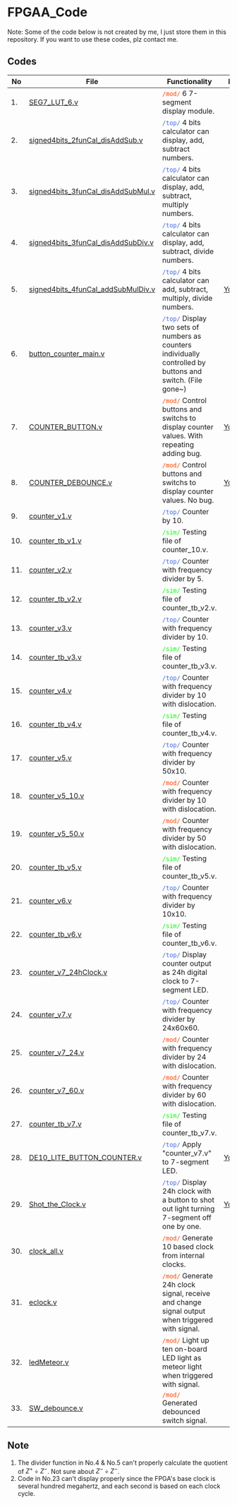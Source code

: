 # FPGAA_Code

Note: Some of the code below is not created by me, I just store them in this repository. If you want to use these codes, plz contact me.

## Codes

| No  | File                                                                                                                                  | Functionality                                                                                                                      | Demo                                    |
| --- | ------------------------------------------------------------------------------------------------------------------------------------- | ---------------------------------------------------------------------------------------------------------------------------------- | --------------------------------------- |
| 1.  | [SEG7_LUT_6.v](https://github.com/belongtothenight/FPGAA_Code/blob/main/src/SEG7_LUT_6.v)                                             | <code style="color:OrangeRed">/mod/</code> 6 7-segment display module.                                                             |                                         |
| 2.  | [signed4bits_2funCal_disAddSub.v](https://github.com/belongtothenight/FPGAA_Code/blob/main/src/signed4bits_2funCal_disAddSub.v)       | <code style="color:RoyalBlue">/top/</code> 4 bits calculator can display, add, subtract numbers.                                   |                                         |
| 3.  | [signed4bits_3funCal_disAddSubMul.v](https://github.com/belongtothenight/FPGAA_Code/blob/main/src/signed4bits_3funCal_disAddSubMul.v) | <code style="color:RoyalBlue">/top/</code> 4 bits calculator can display, add, subtract, multiply numbers.                         |                                         |
| 4.  | [signed4bits_3funCal_disAddSubDiv.v](https://github.com/belongtothenight/FPGAA_Code/blob/main/src/signed4bits_3funCal_disAddSubDiv.v) | <code style="color:RoyalBlue">/top/</code> 4 bits calculator can display, add, subtract, divide numbers.                           |                                         |
| 5.  | [signed4bits_4funCal_addSubMulDiv.v](https://github.com/belongtothenight/FPGAA_Code/blob/main/src/signed4bits_4funCal_addSubMulDiv.v) | <code style="color:RoyalBlue">/top/</code> 4 bits calculator can add, subtract, multiply, divide numbers.                          | [YouTube](https://youtu.be/PYXb0r5au9w) |
| 6.  | [button_counter_main.v](https://github.com/belongtothenight/FPGAA_Code/blob/main/src/button_counter_main.v)                           | <code style="color:RoyalBlue">/top/</code> Display two sets of numbers as counters individually controlled by buttons and switch. (File gone~) |                                         |
| 7.  | [COUNTER_BUTTON.v](https://github.com/belongtothenight/FPGAA_Code/blob/main/src/COUNTER_BUTTON.v)                                     | <code style="color:OrangeRed">/mod/</code> Control buttons and switchs to display counter values. With repeating adding bug.       | [YouTube](https://youtu.be/FHwe28Ld7lw) |
| 8.  | [COUNTER_DEBOUNCE.v](https://github.com/belongtothenight/FPGAA_Code/blob/main/src/COUNTER_DEBOUNCE.v)                                 | <code style="color:OrangeRed">/mod/</code> Control buttons and switchs to display counter values. No bug.                          | [YouTube](https://youtu.be/Kn6KyxE9-J4) |
| 9.  | [counter_v1.v](https://github.com/belongtothenight/FPGAA_Code/blob/main/src/counter_v1.v)                                             | <code style="color:RoyalBlue">/top/</code> Counter by 10.                                                                          |                                         |
| 10. | [counter_tb_v1.v](https://github.com/belongtothenight/FPGAA_Code/blob/main/src/counter_tb_v1.v)                                       | <code style="color:Lime">/sim/</code> Testing file of counter_10.v.                                                                |                                         |
| 11. | [counter_v2.v](https://github.com/belongtothenight/FPGAA_Code/blob/main/src/counter_v2.v)                                             | <code style="color:RoyalBlue">/top/</code> Counter with frequency divider by 5.                                                    |                                         |
| 12. | [counter_tb_v2.v](https://github.com/belongtothenight/FPGAA_Code/blob/main/src/counter_tb_v2.v)                                       | <code style="color:Lime">/sim/</code> Testing file of counter_tb_v2.v.                                                             |                                         |
| 13. | [counter_v3.v](https://github.com/belongtothenight/FPGAA_Code/blob/main/src/counter_v3.v)                                             | <code style="color:RoyalBlue">/top/</code> Counter with frequency divider by 10.                                                   |                                         |
| 14. | [counter_tb_v3.v](https://github.com/belongtothenight/FPGAA_Code/blob/main/src/counter_tb_v3.v)                                       | <code style="color:Lime">/sim/</code> Testing file of counter_tb_v3.v.                                                             |                                         |
| 15. | [counter_v4.v](https://github.com/belongtothenight/FPGAA_Code/blob/main/src/counter_v4.v)                                             | <code style="color:RoyalBlue">/top/</code> Counter with frequency divider by 10 with dislocation.                                  |                                         |
| 16. | [counter_tb_v4.v](https://github.com/belongtothenight/FPGAA_Code/blob/main/src/counter_tb_v4.v)                                       | <code style="color:Lime">/sim/</code> Testing file of counter_tb_v4.v.                                                             |                                         |
| 17. | [counter_v5.v](https://github.com/belongtothenight/FPGAA_Code/blob/main/src/counter_v5.v)                                             | <code style="color:RoyalBlue">/top/</code> Counter with frequency divider by 50x10.                                                |                                         |
| 18. | [counter_v5_10.v](https://github.com/belongtothenight/FPGAA_Code/blob/main/src/counter_v5_10.v)                                       | <code style="color:OrangeRed">/mod/</code> Counter with frequency divider by 10 with dislocation.                                  |                                         |
| 19. | [counter_v5_50.v](https://github.com/belongtothenight/FPGAA_Code/blob/main/src/counter_v5_50.v)                                       | <code style="color:OrangeRed">/mod/</code> Counter with frequency divider by 50 with dislocation.                                  |                                         |
| 20. | [counter_tb_v5.v](https://github.com/belongtothenight/FPGAA_Code/blob/main/src/counter_tb_v5.v)                                       | <code style="color:Lime">/sim/</code> Testing file of counter_tb_v5.v.                                                             |                                         |
| 21. | [counter_v6.v](https://github.com/belongtothenight/FPGAA_Code/blob/main/src/counter_v6.v)                                             | <code style="color:RoyalBlue">/top/</code> Counter with frequency divider by 10x10.                                                |                                         |
| 22. | [counter_tb_v6.v](https://github.com/belongtothenight/FPGAA_Code/blob/main/src/counter_tb_v6.v)                                       | <code style="color:Lime">/sim/</code> Testing file of counter_tb_v6.v.                                                             |                                         |
| 23. | [counter_v7_24hClock.v](https://github.com/belongtothenight/FPGAA_Code/blob/main/src/counter_v7_24hClock.v)                           | <code style="color:RoyalBlue">/top/</code> Display counter output as 24h digital clock to 7-segment LED.                           |                                         |
| 24. | [counter_v7.v](https://github.com/belongtothenight/FPGAA_Code/blob/main/src/counter_v7.v)                                             | <code style="color:RoyalBlue">/top/</code> Counter with frequency divider by 24x60x60.                                             |                                         |
| 25. | [counter_v7_24.v](https://github.com/belongtothenight/FPGAA_Code/blob/main/src/counter_v7_24.v)                                       | <code style="color:OrangeRed">/mod/</code> Counter with frequency divider by 24 with dislocation.                                  |                                         |
| 26. | [counter_v7_60.v](https://github.com/belongtothenight/FPGAA_Code/blob/main/src/counter_v7_60.v)                                       | <code style="color:OrangeRed">/mod/</code> Counter with frequency divider by 60 with dislocation.                                  |                                         |
| 27. | [counter_tb_v7.v](https://github.com/belongtothenight/FPGAA_Code/blob/main/src/counter_tb_v7.v)                                       | <code style="color:Lime">/sim/</code> Testing file of counter_tb_v7.v.                                                             |                                         |
| 28. | [DE10_LITE_BUTTON_COUNTER.v](https://github.com/belongtothenight/FPGAA_Code/blob/main/src/DE10_LITE_BUTTON_COUNTER.v)                 | <code style="color:RoyalBlue">/top/</code> Apply "counter_v7.v" to 7-segment LED.                                                  | [YouTube](https://youtu.be/FHwe28Ld7lw) |
| 29. | [Shot_the_Clock.v](https://github.com/belongtothenight/FPGAA_Code/blob/main/src/Shot_the_Clock.v)                                     | <code style="color:RoyalBlue">/top/</code> Display 24h clock with a button to shot out light turning 7-segment off one by one.     | [YouTube](https://youtu.be/DD0unr0UvBY) |
| 30. | [clock_all.v](https://github.com/belongtothenight/FPGAA_Code/blob/main/src/clock_all.v)                                               | <code style="color:OrangeRed">/mod/</code>  Generate 10 based clock from internal clocks.                                          |                                         |
| 31. | [eclock.v](https://github.com/belongtothenight/FPGAA_Code/blob/main/src/eclock.v)                                                     | <code style="color:OrangeRed">/mod/</code> Generate 24h clock signal, receive and change signal output when triggered with signal. |                                         |
| 32. | [ledMeteor.v](https://github.com/belongtothenight/FPGAA_Code/blob/main/src/ledMeteor.v)                                               | <code style="color:OrangeRed">/mod/</code> Light up ten on-board LED light as meteor light when triggered with signal.             |                                         |
| 33. | [SW_debounce.v](https://github.com/belongtothenight/FPGAA_Code/blob/main/src/SW_debounce.v)                                           | <code style="color:OrangeRed">/mod/</code> Generated debounced switch signal.                                                      |                                         |

## Note

1. The divider function in No.4 & No.5 can't properly calculate the quotient of $Z^+\div Z^-$. Not sure about $Z^-\div Z^-$.
2. Code in No.23 can't display properly since the FPGA's base clock is several hundred megahertz, and each second is based on each clock cycle.
